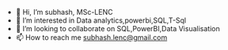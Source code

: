 - 👋 Hi, I’m subhash, MSc-LENC 
- 👀 I’m interested in Data analytics,powerbi,SQL,T-Sql
- 💞️ I’m looking to collaborate on SQL,PowerBI,Data Visualisation
- 📫 How to reach me subhash.lenc@gmail.com

<!---
subhashsql/subhashsql is a ✨ special ✨ repository because its `README.md` (this file) appears on your GitHub profile.
You can click the Preview link to take a look at your changes.
--->
